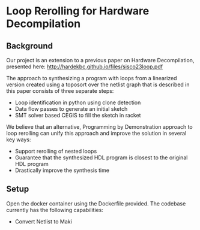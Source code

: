 # Loop Rerolling for Hardware Decompilation

## Background
Our project is an extension to a previous paper on Hardware Decompilation, presented here: http://hardekbc.github.io/files/sisco23loop.pdf

The approach to synthesizing a program with loops from a linearized version created using a toposort over the netlist graph that is described in this paper consists of three separate steps:
* Loop identification in python using clone detection
* Data flow passes to generate an initial sketch
* SMT solver based CEGIS to fill the sketch in racket

We believe that an alternative, Programming by Demonstration approach to loop rerolling can unify this approach and improve the solution in several key ways:
* Support rerolling of nested loops
* Guarantee that the synthesized HDL program is closest to the original HDL program
* Drastically improve the synthesis time

## Setup
Open the docker container using the Dockerfile provided. The codebase currently has the following capabilities:
* Convert Netlist to Maki
